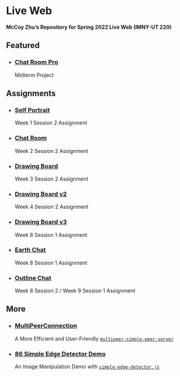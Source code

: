 # Live Web

**McCoy Zhu’s Repository for Spring 2022 Live Web (IMNY-UT 220)**

## Featured

- ### [Chat Room Pro](https://github.com/zhumingcheng697/Live-Web/tree/main/chat-room-pro)

  Midterm Project

## Assignments

- ### [Self Portrait](https://github.com/zhumingcheng697/Live-Web/tree/main/self-portrait)

  Week 1 Session 2 Assignment

- ### [Chat Room](https://github.com/zhumingcheng697/Live-Web/tree/main/chat-room)

  Week 2 Session 2 Assignment

- ### [Drawing Board](https://github.com/zhumingcheng697/Live-Web/tree/main/drawing-board)

  Week 3 Session 2 Assignment

- ### [Drawing Board v2](https://github.com/zhumingcheng697/Live-Web/tree/main/drawing-board-v2)

  Week 4 Session 2 Assignment

- ### [Drawing Board v3](https://github.com/zhumingcheng697/Live-Web/tree/main/drawing-board-v3)

  Week 8 Session 1 Assignment

- ### [Earth Chat](https://github.com/zhumingcheng697/Live-Web/tree/main/earth-chat)

  Week 8 Session 1 Assignment

- ### [Outline Chat](https://github.com/zhumingcheng697/Live-Web/tree/main/outline-chat)

  Week 8 Session 2 / Week 9 Session 1 Assignment

## More

- ### [MultiPeerConnection](https://github.com/zhumingcheng697/MultiPeerConnection)

  A More Efficient and User-Friendly [`multipeer-simple-peer-server`](https://github.com/vanevery/multipeer-simple-peer-server)

- ### [86 Simple Edge Detector Demo](https://zhumingcheng697.github.io/Live-Web/outline-chat/86.html)

  An Image Manipulation Demo with [`simple-edge-detector.js`](https://github.com/zhumingcheng697/Live-Web/blob/main/outline-chat/simple-edge-detector.js)

